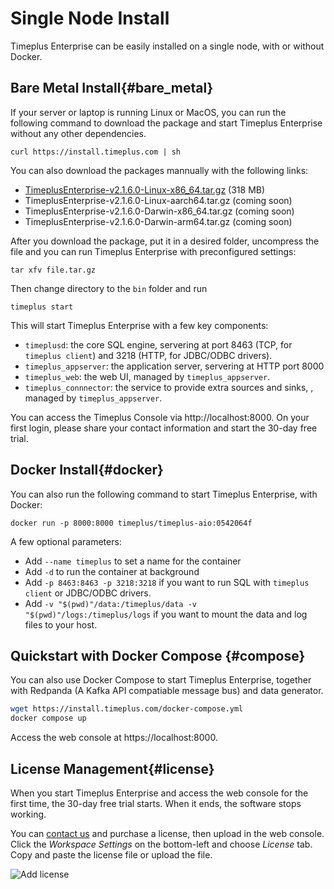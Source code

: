 # Single Node Install

Timeplus Enterprise can be easily installed on a single node, with or without Docker.

## Bare Metal Install{#bare_metal}

If your server or laptop is running Linux or MacOS, you can run the following command to download the package and start Timeplus Enterprise without any other dependencies.

```shell
curl https://install.timeplus.com | sh
```

You can also download the packages mannually with the following links:
* [TimeplusEnterprise-v2.1.6.0-Linux-x86_64.tar.gz](https://timeplus.io/dist/timeplus_enterprise/TimeplusEnterprise-v2.1.6.0-Linux-x86_64.tar.gz) (318 MB)
* TimeplusEnterprise-v2.1.6.0-Linux-aarch64.tar.gz (coming soon)
* TimeplusEnterprise-v2.1.6.0-Darwin-x86_64.tar.gz (coming soon)
* TimeplusEnterprise-v2.1.6.0-Darwin-arm64.tar.gz (coming soon)

After you download the package, put it in a desired folder, uncompress the file and you can run Timeplus Enterprise with preconfigured settings:

```shell
tar xfv file.tar.gz
```
Then change directory to the `bin` folder and run
```shell
timeplus start
```

This will start Timeplus Enterprise with a few key components:
* `timeplusd`: the core SQL engine, servering at port 8463 (TCP, for `timeplus client`) and 3218 (HTTP, for JDBC/ODBC drivers).
* `timeplus_appserver`: the application server, servering at HTTP port 8000
* `timeplus_web`: the web UI, managed by `timeplus_appserver`.
* `timeplus_connnector`: the service to provide extra sources and sinks, , managed by `timeplus_appserver`.

You can access the Timeplus Console via http://localhost:8000. On your first login, please share your contact information and start the 30-day free trial.

## Docker Install{#docker}

You can also run the following command to start Timeplus Enterprise, with Docker:
```shell
docker run -p 8000:8000 timeplus/timeplus-aio:0542064f
```

A few optional parameters:
* Add `--name timeplus` to set a name for the container
* Add `-d` to run the container at background
* Add `-p 8463:8463 -p 3218:3218` if you want to run SQL with `timeplus client` or JDBC/ODBC drivers.
* Add `-v "$(pwd)"/data:/timeplus/data -v "$(pwd)"/logs:/timeplus/logs` if you want to mount the data and log files to your host.

## Quickstart with Docker Compose {#compose}
You can also use Docker Compose to start Timeplus Enterprise, together with Redpanda (A Kafka API compatiable message bus) and data generator.

```bash
wget https://install.timeplus.com/docker-compose.yml
docker compose up
```

Access the web console at https://localhost:8000.

## License Management{#license}
When you start Timeplus Enterprise and access the web console for the first time, the 30-day free trial starts. When it ends, the software stops working.

You can [contact us](mailto:support@timeplus.com) and purchase a license, then upload in the web console. Click the *Workspace Settings* on the bottom-left and choose *License* tab. Copy and paste the license file or upload the file.

![Add license](/img/add_license.png)
